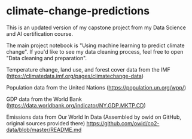 # climate-change-predictions
This is an updated version of my capstone project from my Data Science and AI certification course.

The main project notebook is "Using machine learning to predict climate change".
If you'd like to see my data cleaning process, feel free to open "Data cleaning and preparation".


Temperature change, land use, and forest cover data from the IMF 
(https://climatedata.imf.org/pages/climatechange-data)

Population data from the United Nations
(https://population.un.org/wpp/)

GDP data from the World Bank
(https://data.worldbank.org/indicator/NY.GDP.MKTP.CD)

Emissions data from Our World In Data
(Assembled by owid on GitHub, original sources provided there)
https://github.com/owid/co2-data/blob/master/README.md
